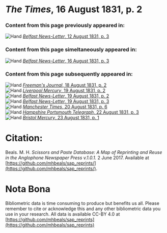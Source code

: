 # *The Times*, 16 August 1831, p. 2  
  
### Content from this page previously appeared in:  
![Hand](http://scissorsandpaste.net/wp-content/uploads/2017/06/smallhandpointer.png) [*Belfast News-Letter*, 12 August 1831, p. 3](https://mhbeals.github.io/sap_html/Belfast-News-Letter/Belfast-News-Letter-12-August-1831-p-3)  
  
### Content from this page simeltaneously appeared in:  
![Hand](http://scissorsandpaste.net/wp-content/uploads/2017/06/smallhandpointer.png) [*Belfast News-Letter*, 16 August 1831, p. 3](https://mhbeals.github.io/sap_html/Belfast-News-Letter/Belfast-News-Letter-16-August-1831-p-3)  
  
### Content from this page subsequently appeared in:  
![Hand](http://scissorsandpaste.net/wp-content/uploads/2017/06/smallhandpointer.png) [*Freeman's Journal*, 18 August 1831, p. 2](https://mhbeals.github.io/sap_html/Freeman's-Journal/Freeman's-Journal-18-August-1831-p-2)  
![Hand](http://scissorsandpaste.net/wp-content/uploads/2017/06/smallhandpointer.png) [*Liverpool Mercury*, 19 August 1831, p. 2](https://mhbeals.github.io/sap_html/Liverpool-Mercury/Liverpool-Mercury-19-August-1831-p-2)  
![Hand](http://scissorsandpaste.net/wp-content/uploads/2017/06/smallhandpointer.png) [*Belfast News-Letter*, 19 August 1831, p. 2](https://mhbeals.github.io/sap_html/Belfast-News-Letter/Belfast-News-Letter-19-August-1831-p-2)  
![Hand](http://scissorsandpaste.net/wp-content/uploads/2017/06/smallhandpointer.png) [*Belfast News-Letter*, 19 August 1831, p. 3](https://mhbeals.github.io/sap_html/Belfast-News-Letter/Belfast-News-Letter-19-August-1831-p-3)  
![Hand](http://scissorsandpaste.net/wp-content/uploads/2017/06/smallhandpointer.png) [*Manchester Times*, 20 August 1831, p. 6](https://mhbeals.github.io/sap_html/Manchester-Times/Manchester-Times-20-August-1831-p-6)  
![Hand](http://scissorsandpaste.net/wp-content/uploads/2017/06/smallhandpointer.png) [*Hampshire Portsmouth Telegraph*, 22 August 1831, p. 3](https://mhbeals.github.io/sap_html/Hampshire-Portsmouth-Telegraph/Hampshire-Portsmouth-Telegraph-22-August-1831-p-3)  
![Hand](http://scissorsandpaste.net/wp-content/uploads/2017/06/smallhandpointer.png) [*Bristol Mercury*, 23 August 1831, p. 1](https://mhbeals.github.io/sap_html/Bristol-Mercury/Bristol-Mercury-23-August-1831-p-1)  


# Citation: 

Beals. M. H. *Scissors and Paste Database: A Map of Reprinting and Reuse in the Anglophone Newspaper Press v.1.0.1.* 2 June 2017. Available at [https://github.com/mhbeals/sap_reprints/](https://github.com/mhbeals/sap_reprints/). 

# Nota Bona

Bibliometric data is time consuming to produce but benefits us all. Please remember to cite or acknowledge this and any other bibliometric data you use in your research. All data is available CC-BY 4.0 at [https://github.com/mhbeals/sap_reprints](https://github.com/mhbeals/sap_reprints)
